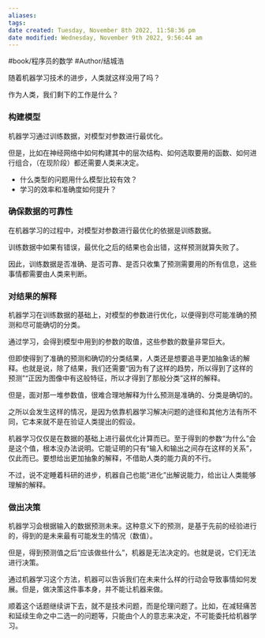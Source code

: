 ```yaml
---
aliases: 
tags: 
date created: Tuesday, November 8th 2022, 11:58:36 pm
date modified: Wednesday, November 9th 2022, 9:56:44 am
---
```

#book/程序员的数学 
#Author/结城浩 

随着机器学习技术的进步，人类就这样没用了吗？

作为人类，我们剩下的工作是什么？

### 构建模型

机器学习通过训练数据，对模型对参数进行最优化。

但是，比如在神经网络中如何构建其中的层次结构、如何选取要用的函数、如何进行组合，（在现阶段）都还需要人类来决定。

- 什么类型的问题用什么模型比较有效？
- 学习的效率和准确度如何提升？

### 确保数据的可靠性

在机器学习的过程中，对模型对参数进行最优化的依据是训练数据。

训练数据中如果有错误，最优化之后的结果也会出错，这样预测就算失败了。

因此，训练数据是否准确、是否可靠、是否只收集了预测需要用的所有信息，这些事情都需要由人类来判断。

### 对结果的解释

机器学习在训练数据的基础上，对模型的参数进行优化，以便得到尽可能准确的预测和尽可能确切的分类。

通过学习，会得到模型中用到的参数的取值，这些参数的数量非常巨大。

但即使得到了准确的预测和确切的分类结果，人类还是想要追寻更加抽象话的解释。也就是说，除了结果，我们还需要“因为有了这样的趋势，所以得到了这样的预测”“正因为图像中有这般特征，所以才得到了那般分类”这样的解释。

但是，面对那一堆参数值，很难合理地解释为什么预测是准确的、分类是确切的。

之所以会发生这样的情况，是因为依靠机器学习解决问题的途径和其他方法有所不同，它本来就不是在验证人类提出的假设。

机器学习仅仅是在数据的基础上进行最优化计算而已。至于得到的参数“为什么”会是这个值，根本没办法说明。它能证明的只有“输入和输出之间存在这样的关系”，仅此而已。要想给出更加抽象的解释，不借助人类的能力真的不行。

不过，说不定睡着科研的进步，机器自己也能“进化”出解说能力，给出让人类能够理解的解释。

### 做出决策

机器学习会根据输入的数据预测未来。这种意义下的预测，是基于先前的经验进行的，得到的是未来最有可能发生的情况（数值）。

但是，得到预测值之后“应该做些什么”，机器是无法决定的。也就是说，它们无法进行决策。

通过机器学习这个方法，机器可以告诉我们在未来什么样的行动会导致事情如何发展。但是，做决策这件事本身，并不能让机器来做。

顺着这个话题继续讲下去，就不是技术问题，而是伦理问题了。比如，在减轻痛苦和延续生命之中二选一的问题等，只能由个人的意志来决定，不可能委托给机器学习。

